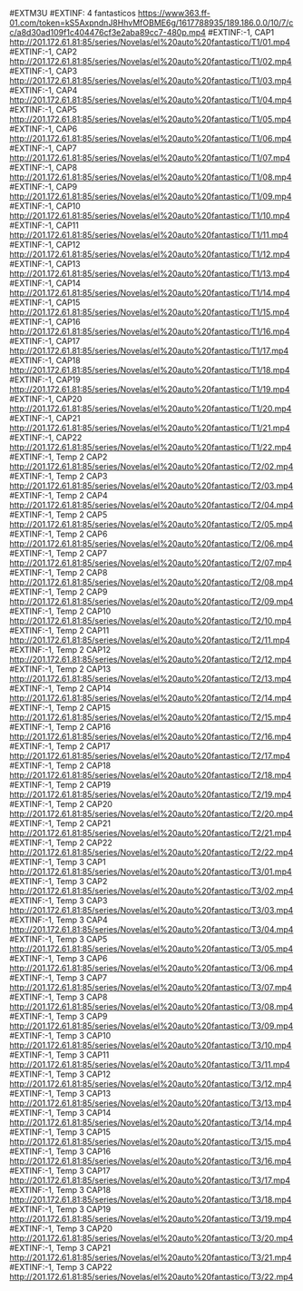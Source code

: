 #EXTM3U
#EXTINF: 4 fantasticos
https://www363.ff-01.com/token=kS5AxpndnJ8HhvMfOBME6g/1617788935/189.186.0.0/10/7/cc/a8d30ad109f1c404476cf3e2aba89cc7-480p.mp4
#EXTINF:-1, CAP1
http://201.172.61.81:85/series/Novelas/el%20auto%20fantastico/T1/01.mp4
#EXTINF:-1, CAP2
http://201.172.61.81:85/series/Novelas/el%20auto%20fantastico/T1/02.mp4
#EXTINF:-1, CAP3
http://201.172.61.81:85/series/Novelas/el%20auto%20fantastico/T1/03.mp4
#EXTINF:-1, CAP4
http://201.172.61.81:85/series/Novelas/el%20auto%20fantastico/T1/04.mp4
#EXTINF:-1, CAP5
http://201.172.61.81:85/series/Novelas/el%20auto%20fantastico/T1/05.mp4
#EXTINF:-1, CAP6
http://201.172.61.81:85/series/Novelas/el%20auto%20fantastico/T1/06.mp4
#EXTINF:-1, CAP7
http://201.172.61.81:85/series/Novelas/el%20auto%20fantastico/T1/07.mp4
#EXTINF:-1, CAP8
http://201.172.61.81:85/series/Novelas/el%20auto%20fantastico/T1/08.mp4
#EXTINF:-1, CAP9
http://201.172.61.81:85/series/Novelas/el%20auto%20fantastico/T1/09.mp4
#EXTINF:-1, CAP10
http://201.172.61.81:85/series/Novelas/el%20auto%20fantastico/T1/10.mp4
#EXTINF:-1, CAP11
http://201.172.61.81:85/series/Novelas/el%20auto%20fantastico/T1/11.mp4
#EXTINF:-1, CAP12
http://201.172.61.81:85/series/Novelas/el%20auto%20fantastico/T1/12.mp4
#EXTINF:-1, CAP13
http://201.172.61.81:85/series/Novelas/el%20auto%20fantastico/T1/13.mp4
#EXTINF:-1, CAP14
http://201.172.61.81:85/series/Novelas/el%20auto%20fantastico/T1/14.mp4
#EXTINF:-1, CAP15
http://201.172.61.81:85/series/Novelas/el%20auto%20fantastico/T1/15.mp4
#EXTINF:-1, CAP16
http://201.172.61.81:85/series/Novelas/el%20auto%20fantastico/T1/16.mp4
#EXTINF:-1, CAP17
http://201.172.61.81:85/series/Novelas/el%20auto%20fantastico/T1/17.mp4
#EXTINF:-1, CAP18
http://201.172.61.81:85/series/Novelas/el%20auto%20fantastico/T1/18.mp4
#EXTINF:-1, CAP19
http://201.172.61.81:85/series/Novelas/el%20auto%20fantastico/T1/19.mp4
#EXTINF:-1, CAP20
http://201.172.61.81:85/series/Novelas/el%20auto%20fantastico/T1/20.mp4
#EXTINF:-1, CAP21
http://201.172.61.81:85/series/Novelas/el%20auto%20fantastico/T1/21.mp4
#EXTINF:-1, CAP22
http://201.172.61.81:85/series/Novelas/el%20auto%20fantastico/T1/22.mp4
#EXTINF:-1, Temp 2 CAP2
http://201.172.61.81:85/series/Novelas/el%20auto%20fantastico/T2/02.mp4
#EXTINF:-1, Temp 2 CAP3
http://201.172.61.81:85/series/Novelas/el%20auto%20fantastico/T2/03.mp4
#EXTINF:-1, Temp 2 CAP4
http://201.172.61.81:85/series/Novelas/el%20auto%20fantastico/T2/04.mp4
#EXTINF:-1, Temp 2 CAP5
http://201.172.61.81:85/series/Novelas/el%20auto%20fantastico/T2/05.mp4
#EXTINF:-1, Temp 2 CAP6
http://201.172.61.81:85/series/Novelas/el%20auto%20fantastico/T2/06.mp4
#EXTINF:-1, Temp 2 CAP7
http://201.172.61.81:85/series/Novelas/el%20auto%20fantastico/T2/07.mp4
#EXTINF:-1, Temp 2 CAP8
http://201.172.61.81:85/series/Novelas/el%20auto%20fantastico/T2/08.mp4
#EXTINF:-1, Temp 2 CAP9
http://201.172.61.81:85/series/Novelas/el%20auto%20fantastico/T2/09.mp4
#EXTINF:-1, Temp 2 CAP10
http://201.172.61.81:85/series/Novelas/el%20auto%20fantastico/T2/10.mp4
#EXTINF:-1, Temp 2 CAP11
http://201.172.61.81:85/series/Novelas/el%20auto%20fantastico/T2/11.mp4
#EXTINF:-1, Temp 2 CAP12
http://201.172.61.81:85/series/Novelas/el%20auto%20fantastico/T2/12.mp4
#EXTINF:-1, Temp 2 CAP13
http://201.172.61.81:85/series/Novelas/el%20auto%20fantastico/T2/13.mp4
#EXTINF:-1, Temp 2 CAP14
http://201.172.61.81:85/series/Novelas/el%20auto%20fantastico/T2/14.mp4
#EXTINF:-1, Temp 2 CAP15
http://201.172.61.81:85/series/Novelas/el%20auto%20fantastico/T2/15.mp4
#EXTINF:-1, Temp 2 CAP16
http://201.172.61.81:85/series/Novelas/el%20auto%20fantastico/T2/16.mp4
#EXTINF:-1, Temp 2 CAP17
http://201.172.61.81:85/series/Novelas/el%20auto%20fantastico/T2/17.mp4
#EXTINF:-1, Temp 2 CAP18
http://201.172.61.81:85/series/Novelas/el%20auto%20fantastico/T2/18.mp4
#EXTINF:-1, Temp 2 CAP19
http://201.172.61.81:85/series/Novelas/el%20auto%20fantastico/T2/19.mp4
#EXTINF:-1, Temp 2 CAP20
http://201.172.61.81:85/series/Novelas/el%20auto%20fantastico/T2/20.mp4
#EXTINF:-1, Temp 2 CAP21
http://201.172.61.81:85/series/Novelas/el%20auto%20fantastico/T2/21.mp4
#EXTINF:-1, Temp 2 CAP22
http://201.172.61.81:85/series/Novelas/el%20auto%20fantastico/T2/22.mp4
#EXTINF:-1, Temp 3 CAP1
http://201.172.61.81:85/series/Novelas/el%20auto%20fantastico/T3/01.mp4
#EXTINF:-1, Temp 3 CAP2
http://201.172.61.81:85/series/Novelas/el%20auto%20fantastico/T3/02.mp4
#EXTINF:-1, Temp 3 CAP3
http://201.172.61.81:85/series/Novelas/el%20auto%20fantastico/T3/03.mp4
#EXTINF:-1, Temp 3 CAP4
http://201.172.61.81:85/series/Novelas/el%20auto%20fantastico/T3/04.mp4
#EXTINF:-1, Temp 3 CAP5
http://201.172.61.81:85/series/Novelas/el%20auto%20fantastico/T3/05.mp4
#EXTINF:-1, Temp 3 CAP6
http://201.172.61.81:85/series/Novelas/el%20auto%20fantastico/T3/06.mp4
#EXTINF:-1, Temp 3 CAP7
http://201.172.61.81:85/series/Novelas/el%20auto%20fantastico/T3/07.mp4
#EXTINF:-1, Temp 3 CAP8
http://201.172.61.81:85/series/Novelas/el%20auto%20fantastico/T3/08.mp4
#EXTINF:-1, Temp 3 CAP9
http://201.172.61.81:85/series/Novelas/el%20auto%20fantastico/T3/09.mp4
#EXTINF:-1, Temp 3 CAP10
http://201.172.61.81:85/series/Novelas/el%20auto%20fantastico/T3/10.mp4
#EXTINF:-1, Temp 3 CAP11
http://201.172.61.81:85/series/Novelas/el%20auto%20fantastico/T3/11.mp4
#EXTINF:-1, Temp 3 CAP12
http://201.172.61.81:85/series/Novelas/el%20auto%20fantastico/T3/12.mp4
#EXTINF:-1, Temp 3 CAP13
http://201.172.61.81:85/series/Novelas/el%20auto%20fantastico/T3/13.mp4
#EXTINF:-1, Temp 3 CAP14
http://201.172.61.81:85/series/Novelas/el%20auto%20fantastico/T3/14.mp4
#EXTINF:-1, Temp 3 CAP15
http://201.172.61.81:85/series/Novelas/el%20auto%20fantastico/T3/15.mp4
#EXTINF:-1, Temp 3 CAP16
http://201.172.61.81:85/series/Novelas/el%20auto%20fantastico/T3/16.mp4
#EXTINF:-1, Temp 3 CAP17
http://201.172.61.81:85/series/Novelas/el%20auto%20fantastico/T3/17.mp4
#EXTINF:-1, Temp 3 CAP18
http://201.172.61.81:85/series/Novelas/el%20auto%20fantastico/T3/18.mp4
#EXTINF:-1, Temp 3 CAP19
http://201.172.61.81:85/series/Novelas/el%20auto%20fantastico/T3/19.mp4
#EXTINF:-1, Temp 3 CAP20
http://201.172.61.81:85/series/Novelas/el%20auto%20fantastico/T3/20.mp4
#EXTINF:-1, Temp 3 CAP21
http://201.172.61.81:85/series/Novelas/el%20auto%20fantastico/T3/21.mp4
#EXTINF:-1, Temp 3 CAP22
http://201.172.61.81:85/series/Novelas/el%20auto%20fantastico/T3/22.mp4

